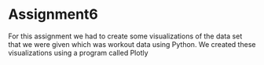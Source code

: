 # Assignment6
For this assignment we had to create some visualizations of the data set that we were given which was workout data using Python.
We created these visualizations using a program called Plotly
